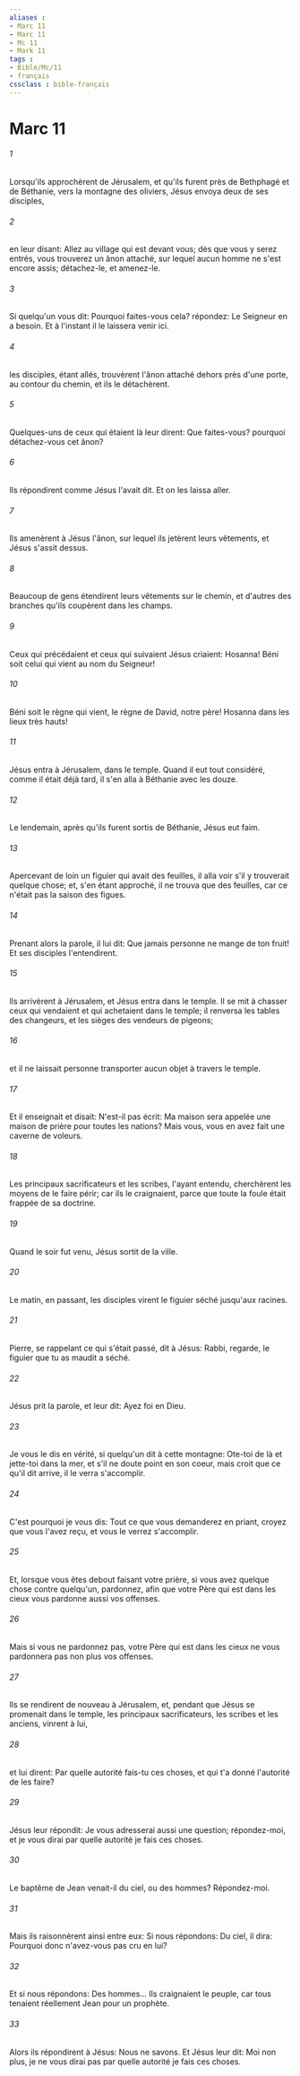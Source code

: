 ```yaml
---
aliases : 
- Marc 11
- Marc 11
- Mc 11
- Mark 11
tags : 
- Bible/Mc/11
- français
cssclass : bible-français
---
```


# Marc 11

###### 1
Lorsqu'ils approchèrent de Jérusalem, et qu'ils furent près de Bethphagé et de Béthanie, vers la montagne des oliviers, Jésus envoya deux de ses disciples,
###### 2
en leur disant: Allez au village qui est devant vous; dès que vous y serez entrés, vous trouverez un ânon attaché, sur lequel aucun homme ne s'est encore assis; détachez-le, et amenez-le.
###### 3
Si quelqu'un vous dit: Pourquoi faites-vous cela? répondez: Le Seigneur en a besoin. Et à l'instant il le laissera venir ici.
###### 4
les disciples, étant allés, trouvèrent l'ânon attaché dehors près d'une porte, au contour du chemin, et ils le détachèrent.
###### 5
Quelques-uns de ceux qui étaient là leur dirent: Que faites-vous? pourquoi détachez-vous cet ânon?
###### 6
Ils répondirent comme Jésus l'avait dit. Et on les laissa aller.
###### 7
Ils amenèrent à Jésus l'ânon, sur lequel ils jetèrent leurs vêtements, et Jésus s'assit dessus.
###### 8
Beaucoup de gens étendirent leurs vêtements sur le chemin, et d'autres des branches qu'ils coupèrent dans les champs.
###### 9
Ceux qui précédaient et ceux qui suivaient Jésus criaient: Hosanna! Béni soit celui qui vient au nom du Seigneur!
###### 10
Béni soit le règne qui vient, le règne de David, notre père! Hosanna dans les lieux très hauts!
###### 11
Jésus entra à Jérusalem, dans le temple. Quand il eut tout considéré, comme il était déjà tard, il s'en alla à Béthanie avec les douze.
###### 12
Le lendemain, après qu'ils furent sortis de Béthanie, Jésus eut faim.
###### 13
Apercevant de loin un figuier qui avait des feuilles, il alla voir s'il y trouverait quelque chose; et, s'en étant approché, il ne trouva que des feuilles, car ce n'était pas la saison des figues.
###### 14
Prenant alors la parole, il lui dit: Que jamais personne ne mange de ton fruit! Et ses disciples l'entendirent.
###### 15
Ils arrivèrent à Jérusalem, et Jésus entra dans le temple. Il se mit à chasser ceux qui vendaient et qui achetaient dans le temple; il renversa les tables des changeurs, et les sièges des vendeurs de pigeons;
###### 16
et il ne laissait personne transporter aucun objet à travers le temple.
###### 17
Et il enseignait et disait: N'est-il pas écrit: Ma maison sera appelée une maison de prière pour toutes les nations? Mais vous, vous en avez fait une caverne de voleurs.
###### 18
Les principaux sacrificateurs et les scribes, l'ayant entendu, cherchèrent les moyens de le faire périr; car ils le craignaient, parce que toute la foule était frappée de sa doctrine.
###### 19
Quand le soir fut venu, Jésus sortit de la ville.
###### 20
Le matin, en passant, les disciples virent le figuier séché jusqu'aux racines.
###### 21
Pierre, se rappelant ce qui s'était passé, dit à Jésus: Rabbi, regarde, le figuier que tu as maudit a séché.
###### 22
Jésus prit la parole, et leur dit: Ayez foi en Dieu.
###### 23
Je vous le dis en vérité, si quelqu'un dit à cette montagne: Ote-toi de là et jette-toi dans la mer, et s'il ne doute point en son coeur, mais croit que ce qu'il dit arrive, il le verra s'accomplir.
###### 24
C'est pourquoi je vous dis: Tout ce que vous demanderez en priant, croyez que vous l'avez reçu, et vous le verrez s'accomplir.
###### 25
Et, lorsque vous êtes debout faisant votre prière, si vous avez quelque chose contre quelqu'un, pardonnez, afin que votre Père qui est dans les cieux vous pardonne aussi vos offenses.
###### 26
Mais si vous ne pardonnez pas, votre Père qui est dans les cieux ne vous pardonnera pas non plus vos offenses.
###### 27
Ils se rendirent de nouveau à Jérusalem, et, pendant que Jésus se promenait dans le temple, les principaux sacrificateurs, les scribes et les anciens, vinrent à lui,
###### 28
et lui dirent: Par quelle autorité fais-tu ces choses, et qui t'a donné l'autorité de les faire?
###### 29
Jésus leur répondit: Je vous adresserai aussi une question; répondez-moi, et je vous dirai par quelle autorité je fais ces choses.
###### 30
Le baptême de Jean venait-il du ciel, ou des hommes? Répondez-moi.
###### 31
Mais ils raisonnèrent ainsi entre eux: Si nous répondons: Du ciel, il dira: Pourquoi donc n'avez-vous pas cru en lui?
###### 32
Et si nous répondons: Des hommes... Ils craignaient le peuple, car tous tenaient réellement Jean pour un prophète.
###### 33
Alors ils répondirent à Jésus: Nous ne savons. Et Jésus leur dit: Moi non plus, je ne vous dirai pas par quelle autorité je fais ces choses.
